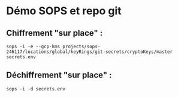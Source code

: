 # Démo SOPS et repo git

## Chiffrement "sur place" :

	sops -i -e --gcp-kms projects/sops-246117/locations/global/keyRings/git-secrets/cryptoKeys/master secrets.env
	
## Déchiffrement "sur place" :
	sops -i -d secrets.env
